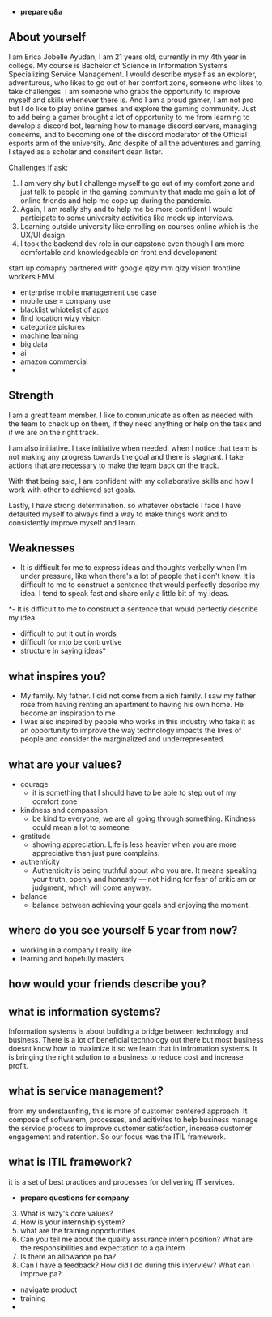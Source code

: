- **prepare q&a**
## About yourself
I am Erica Jobelle Ayudan, I am 21 years old, currently in my 4th year in college. My course is Bachelor of Science in Information Systems Specializing Service Management. I would describe myself as an explorer, adventurous, who likes to go out of her comfort zone, someone who likes to take challenges. I am someone who grabs the opportunity to improve myself and skills whenever there is. And I am a proud gamer, I am not pro but I do like to play online games and explore the gaming community. Just to add being a gamer brought a lot of opportunity to me from learning to develop a discord bot, learning how to manage discord servers, managing concerns, and to becoming one of the discord moderator of the Official esports arm of the university. And despite of all the adventures and gaming, I stayed as a scholar and consitent dean lister. 

Challenges if ask:
1. I am very shy but I challenge myself to go out of my comfort zone and just talk to people in the gaming community that made me gain a lot of online friends and help me cope up during the pandemic.
2. Again, I am really shy and to help me be more confident   I would participate to some university activities like mock up interviews.
3. Learning outside university like enrolling on courses online which is the UX/UI design
4. I took the backend dev role in our capstone even though I am more comfortable and knowledgeable on front end development

start up comapny
partnered with google
qizy mm qizy vision
frontline workers
EMM
- enterprise mobile management
use case
- mobile use = company use
- blacklist whiotelist of apps
- find location
wizy vision
- categorize pictures
- machine learning
- big data
- ai
- amazon commercial
- 
## Strength
I am a great team member. I like to communicate as often as needed with the team to check up on them, if they need anything or help on the task and if we are on the right track.

I am also initiative. I take initiative when needed. when I notice that team is not making any progress towards the goal and there is stagnant. I take actions that are necessary to make the team back on the track.

With that being said, I am confident with my collaborative skills and how I work with other to achieved set goals.

Lastly, I have strong determination. so whatever obstacle I face I have defaulted myself to always find a way to make things work and to consistently improve myself and learn. 

## Weaknesses
- It is difficult for me to express ideas and thoughts verbally when I'm under pressure, like when there's a lot of people that i don't know. It is difficult to me to construct a sentence that would perfectly describe my idea. I tend to speak fast and share only a little bit of my ideas. 

*- It is difficult to me to construct a sentence that would perfectly describe my idea 
- difficult to put it out in words 
- difficult for mto be contruvtive 
- structure in saying ideas*

## what inspires you?
- My family. My father. I did not come from a rich family. I saw my father rose from having renting an apartment to having his own home. He become an inspiration to me
- I was also inspired by people who works in this industry who take it as an opportunity to improve the way technology impacts the lives of people and consider the marginalized and underrepresented. 

## what are your values?
- courage
    - it is something that I should have to be able to step out of my comfort zone
- kindness and compassion
    - be kind to everyone, we are all going through something. Kindness could mean a lot to someone
- gratitude
    - showing appreciation. Life is less heavier when you are more appreciative than just pure complains.
- authenticity
    - Authenticity is being truthful about who you are. It means speaking your truth, openly and honestly — not hiding for fear of criticism or judgment, which will come anyway.
- balance
    - balance between achieving your goals and enjoying the moment. 

## where do you see yourself 5 year from now?
- working in a company I really like
- learning and hopefully masters

## how would your friends describe you?


## what is information systems?
Information systems is about building a bridge between technology and business. There is a lot of beneficial technology out there but most business doesnt know how to maximize it so we learn that in infromation systems. It is bringing the right solution to a business to reduce cost and increase profit.

## what is service management?
from my understasnfing, this is more of customer centered approach. It compose of softwarem, processes, and acitivites to help business manage the service process to improve customer satisfaction, increase customer engagement and retention. So our focus was the ITIL framework. 

## what is ITIL framework?
it is a set of best practices and processes for delivering IT services. 


- **prepare questions for company**
3. What is wizy's core values?
4. How is your internship system?
5. what are the training opportunities
6. Can you tell me about the quality assurance intern position? What are the responsibilities and expectation to a qa intern
7. Is there an allowance po ba?
8. Can I have a feedback? How did I do during this interview? What can I improve pa?

- navigate product
- training
- 